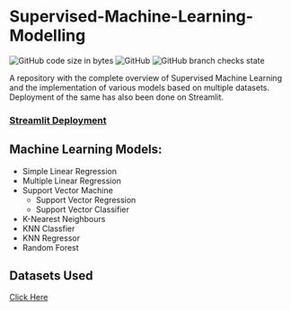 # Supervised-Machine-Learning-Modelling

<img alt="GitHub code size in bytes" src="https://img.shields.io/github/languages/code-size/aadi1011/Supervised-Machine-Learning-Modelling">   <img alt="GitHub" src="https://img.shields.io/github/license/aadi1011/Supervised-Machine-Learning-Modelling">   <img alt="GitHub branch checks state" src="https://img.shields.io/github/checks-status/aadi1011/Supervised-Machine-Learning-Modelling/main">

A repository with the complete overview of Supervised Machine Learning and the implementation of various models based on multiple datasets.
Deployment of the same has also been done on Streamlit.

### [Streamlit Deployment](https://supervised-ml-aadi1011.streamlit.app/)

## Machine Learning Models:
- Simple Linear Regression
- Multiple Linear Regression
- Support Vector Machine
  - Support Vector Regression
  -  Support Vector Classifier
-  K-Nearest Neighbours
  - KNN Classfier
  - KNN Regressor
-  Random Forest

## Datasets Used
[Click Here](https://github.com/aadi1011/Supervised-Machine-Learning-Modelling/tree/main/data)
